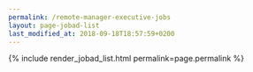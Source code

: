 ```yaml
---
permalink: /remote-manager-executive-jobs
layout: page-jobad-list
last_modified_at: 2018-09-18T18:57:59+0200
---
```

{% include render_jobad_list.html permalink=page.permalink %}
